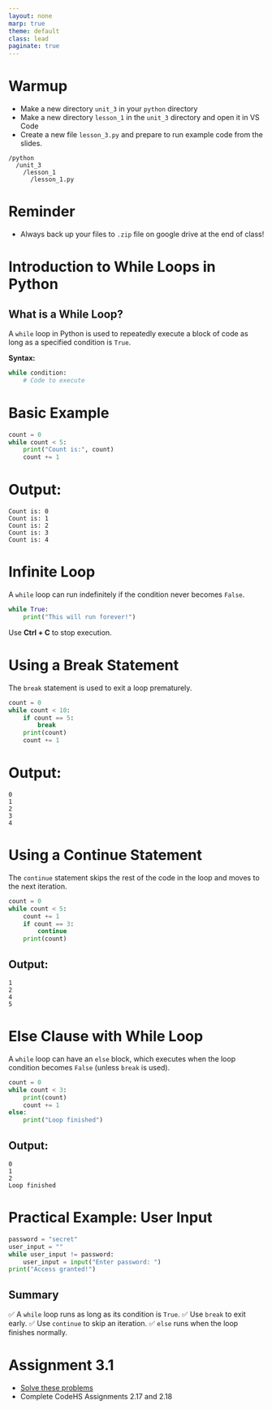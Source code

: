 ```yaml
---
layout: none
marp: true
theme: default
class: lead
paginate: true
---
```


<!-- headingDivider: 1 -->
<!-- backgroundColor: black -->
<!-- class: invert -->

# Warmup

- Make a new directory `unit_3` in your `python` directory
- Make a new directory `lesson_1` in the `unit_3` directory and open it in VS Code
- Create a new file `lesson_3.py` and prepare to run example code from the slides.

```text
/python
  /unit_3
    /lesson_1
      /lesson_1.py
```

# Reminder

- Always back up your files to `.zip` file on google drive at the end of class!

# Introduction to While Loops in Python

## What is a While Loop?
A `while` loop in Python is used to repeatedly execute a block of code as long as a specified condition is `True`.

**Syntax:**
```python
while condition:
    # Code to execute
```

# Basic Example
```python
count = 0
while count < 5:
    print("Count is:", count)
    count += 1
```
# Output:
```text
Count is: 0
Count is: 1
Count is: 2
Count is: 3
Count is: 4
```

# Infinite Loop
A `while` loop can run indefinitely if the condition never becomes `False`.

```python
while True:
    print("This will run forever!")
```
Use **Ctrl + C** to stop execution.

# Using a Break Statement
The `break` statement is used to exit a loop prematurely.

```python
count = 0
while count < 10:
    if count == 5:
        break
    print(count)
    count += 1
```

# Output:
```text
0
1
2
3
4
```

# Using a Continue Statement
The `continue` statement skips the rest of the code in the loop and moves to the next iteration.

```python
count = 0
while count < 5:
    count += 1
    if count == 3:
        continue
    print(count)
```
## Output:
```text
1
2
4
5
```

# Else Clause with While Loop
A `while` loop can have an `else` block, which executes when the loop condition becomes `False` (unless `break` is used).

```python
count = 0
while count < 3:
    print(count)
    count += 1
else:
    print("Loop finished")
```

## Output:
```text
0
1
2
Loop finished
```

# Practical Example: User Input
```python
password = "secret"
user_input = ""
while user_input != password:
    user_input = input("Enter password: ")
print("Access granted!")
```

## Summary
✅ A `while` loop runs as long as its condition is `True`.
✅ Use `break` to exit early.
✅ Use `continue` to skip an iteration.
✅ `else` runs when the loop finishes normally.

# Assignment 3.1

- [Solve these problems](./files/assignment_1_3_1.py)
- Complete CodeHS Assignments 2.17 and 2.18

